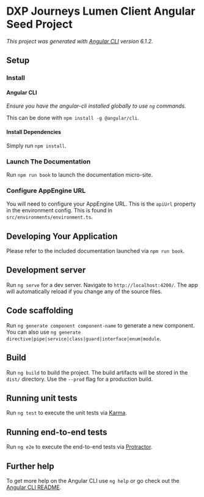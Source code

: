 # DXP Journeys Lumen Client Angular Seed Project

*This project was generated with
[Angular CLI](https://github.com/angular/angular-cli) version 6.1.2.*

## Setup

### Install

#### Angular CLI

*Ensure you have the angular-cli installed globally to use `ng` commands.*

This can be done with `npm install -g @angular/cli`.

#### Install Dependencies

Simply run `npm install`.

### Launch The Documentation

Run `npm run book` to launch the documentation micro-site.

### Configure AppEngine URL

You will need to configure your AppEngine URL. This is the `apiUrl` property in
the environment config. This is found in `src/environments/environment.ts`.

## Developing Your Application

Please refer to the included documentation launched via `npm run book`.

## Development server

Run `ng serve` for a dev server. Navigate to `http://localhost:4200/`. The app
will automatically reload if you change any of the source files.

## Code scaffolding

Run `ng generate component component-name` to generate a new component. You can
also use `ng generate directive|pipe|service|class|guard|interface|enum|module`.

## Build

Run `ng build` to build the project. The build artifacts will be stored in the
`dist/` directory. Use the `--prod` flag for a production build.

## Running unit tests

Run `ng test` to execute the unit tests via
[Karma](https://karma-runner.github.io).

## Running end-to-end tests

Run `ng e2e` to execute the end-to-end tests via
[Protractor](http://www.protractortest.org/).

## Further help

To get more help on the Angular CLI use `ng help` or go check out the
[Angular CLI README](https://github.com/angular/angular-cli/blob/master/README.md).
